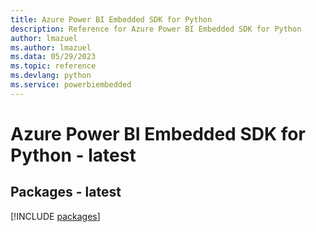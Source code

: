 ```yaml
---
title: Azure Power BI Embedded SDK for Python
description: Reference for Azure Power BI Embedded SDK for Python
author: lmazuel
ms.author: lmazuel
ms.data: 05/29/2023
ms.topic: reference
ms.devlang: python
ms.service: powerbiembedded
---
```

# Azure Power BI Embedded SDK for Python - latest
## Packages - latest
[!INCLUDE [packages](power-bi-embedded-index.md)]